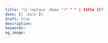 ```yaml
---
title: "{{ replace .Name "-" " " | title }}"
date: {{ .Date }}
draft: true
description: 
keywords:
og_image:
---
```


